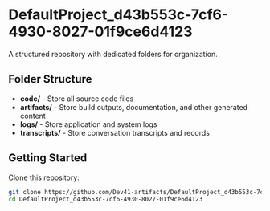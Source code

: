 # DefaultProject_d43b553c-7cf6-4930-8027-01f9ce6d4123
A structured repository with dedicated folders for organization.

## Folder Structure

- **code/** - Store all source code files
- **artifacts/** - Store build outputs, documentation, and other generated content
- **logs/** - Store application and system logs
- **transcripts/** - Store conversation transcripts and records

## Getting Started

Clone this repository:
```bash
git clone https://github.com/Dev41-artifacts/DefaultProject_d43b553c-7cf6-4930-8027-01f9ce6d4123
cd DefaultProject_d43b553c-7cf6-4930-8027-01f9ce6d4123
```
